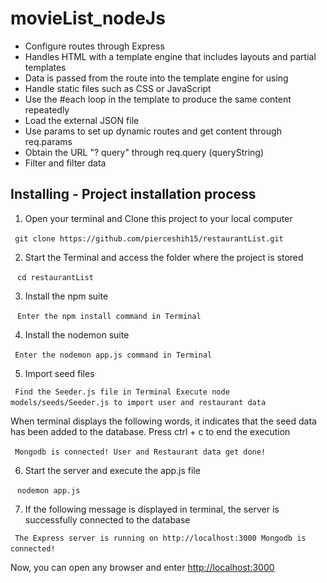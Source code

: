 # movieList_nodeJs
<ul>
<li>Configure routes through Express
<li>Handles HTML with a template engine that includes layouts and partial templates</li>
<li>Data is passed from the route into the template engine for using</li>
<li>Handle static files such as CSS or JavaScript</li>
<li>Use the #each loop in the template to produce the same content repeatedly</li>
<li>Load the external JSON file</li>
<li>Use params to set up dynamic routes and get content through req.params</li>
<li>Obtain the URL "? query" through req.query (queryString)</li>
<li>Filter and filter data</li>
</ul>

## Installing - Project installation process

1. Open your terminal and Clone this project to your local computer

` ` `
git clone https://github.com/pierceshih15/restaurantList.git
` ` `

2. Start the Terminal and access the folder where the project is stored

` ` `
cd restaurantList
` ` `

3. Install the npm suite

` ` `
Enter the npm install command in Terminal
` ` `

4. Install the nodemon suite

` ` `
Enter the nodemon app.js command in Terminal
` ` `

5. Import seed files

` ` `
Find the Seeder.js file in Terminal
Execute node models/seeds/Seeder.js to import user and restaurant data
` ` `

When terminal displays the following words, it indicates that the seed data has been added to the database. Press ctrl + c to end the execution

` ` `
Mongodb is connected!
User and Restaurant data get done!
` ` `

6. Start the server and execute the app.js file

` ` `
nodemon app.js
` ` `

7. If the following message is displayed in terminal, the server is successfully connected to the database

` ` `
The Express server is running on http://localhost:3000
Mongodb is connected!
` ` `

Now, you can open any browser and enter [http://localhost:3000](http://localhost:3000)
